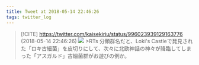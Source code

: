 ```yaml
---
title: Tweet at 2018-05-14 22:46:26
tags: twitter_log
---
```


> [!CITE] https://twitter.com/kaisekiriu/status/996023939129163776 (2018-05-14 22:46:26)
> ![](https://twitter.com/kaisekiriu/status/996023939129163776)
> &gt;RTs
> 分類群名だと、Loki's Castleで発見された「ロキ古細菌」を皮切りにして、次々に北欧神話の神々が降臨してしまった「アスガルド」古細菌群がお遊びの例か。
